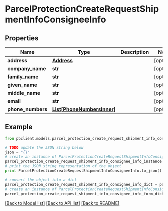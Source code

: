# ParcelProtectionCreateRequestShipmentInfoConsigneeInfo


## Properties
Name | Type | Description | Notes
------------ | ------------- | ------------- | -------------
**address** | [**Address**](Address.md) |  | [optional] 
**company_name** | **str** |  | [optional] 
**family_name** | **str** |  | [optional] 
**given_name** | **str** |  | [optional] 
**middle_name** | **str** |  | [optional] 
**email** | **str** |  | [optional] 
**phone_numbers** | [**List[PhoneNumbersInner]**](PhoneNumbersInner.md) |  | [optional] 

## Example

```python
from pbclient.models.parcel_protection_create_request_shipment_info_consignee_info import ParcelProtectionCreateRequestShipmentInfoConsigneeInfo

# TODO update the JSON string below
json = "{}"
# create an instance of ParcelProtectionCreateRequestShipmentInfoConsigneeInfo from a JSON string
parcel_protection_create_request_shipment_info_consignee_info_instance = ParcelProtectionCreateRequestShipmentInfoConsigneeInfo.from_json(json)
# print the JSON string representation of the object
print ParcelProtectionCreateRequestShipmentInfoConsigneeInfo.to_json()

# convert the object into a dict
parcel_protection_create_request_shipment_info_consignee_info_dict = parcel_protection_create_request_shipment_info_consignee_info_instance.to_dict()
# create an instance of ParcelProtectionCreateRequestShipmentInfoConsigneeInfo from a dict
parcel_protection_create_request_shipment_info_consignee_info_form_dict = parcel_protection_create_request_shipment_info_consignee_info.from_dict(parcel_protection_create_request_shipment_info_consignee_info_dict)
```
[[Back to Model list]](../README.md#documentation-for-models) [[Back to API list]](../README.md#documentation-for-api-endpoints) [[Back to README]](../README.md)


